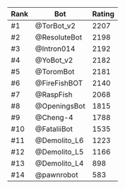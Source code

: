 Rank|Bot|Rating
---|---|---
#1|@TorBot_v2|2207
#2|@ResoluteBot|2198
#3|@Intron014|2192
#4|@YoBot_v2|2182
#5|@ToromBot|2181
#6|@FireFishBOT|2140
#7|@RaspFish|2068
#8|@OpeningsBot|1815
#9|@Cheng-4|1788
#10|@FataliiBot|1535
#11|@Demolito_L6|1223
#12|@Demolito_L5|1166
#13|@Demolito_L4|898
#14|@pawnrobot|583
